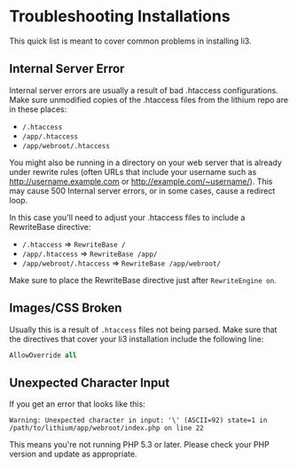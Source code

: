 # Troubleshooting Installations

This quick list is meant to cover common problems in installing li3.

## Internal Server Error

Internal server errors are usually a result of bad .htaccess configurations. Make sure unmodified copies of the .htaccess files from the lithium repo are in these places:

 * `/.htaccess`
 * `/app/.htaccess`
 * `/app/webroot/.htaccess`

You might also be running in a directory on your web server that is already under rewrite rules (often URLs that include your username such as http://username.example.com or http://example.com/~username/). This may cause 500 Internal server errors, or in some cases, cause a redirect loop.

In this case you'll need to adjust your .htaccess files to include a RewriteBase directive:

 * `/.htaccess` => `RewriteBase /`
 * `/app/.htaccess` => `RewriteBase /app/`
 * `/app/webroot/.htaccess` => `RewriteBase /app/webroot/`

Make sure to place the RewriteBase directive just after `RewriteEngine on`.

## Images/CSS Broken

Usually this is a result of `.htaccess` files not being parsed. Make sure that the directives that cover your li3 installation include the following line:

```apache
AllowOverride all
```

## Unexpected Character Input

If you get an error that looks like this:

```text
Warning: Unexpected character in input: '\' (ASCII=92) state=1 in /path/to/lithium/app/webroot/index.php on line 22
```

This means you're not running PHP 5.3 or later.  Please check your PHP version and update as appropriate.

